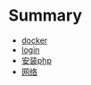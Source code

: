 # Summary

* [docker](README.md)
* [login](chapter1.md)
* [安装php](an-zhuang-php.md)
* [网络](wang-luo.md)

